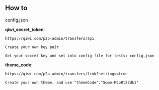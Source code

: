 ## How to

config.json

**qiwi_secret_token**: 
```
https://qiwi.com/p2p-admin/transfers/api 

Create your own key pair 

Get your secret key and set into config file for tests: config.json
```
**theme_code**:
```
https://qiwi.com/p2p-admin/transfers/link?settings=true

Create your own theme, and use "themeCode":"Some-K5p8t27dk3"
```